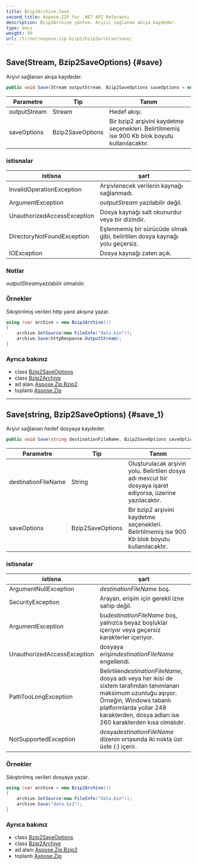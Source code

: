 ```yaml
---
title: Bzip2Archive.Save
second_title: Aspose.ZIP for .NET API Referansı
description: Bzip2Archive yöntem. Arşivi sağlanan akışa kaydeder.
type: docs
weight: 50
url: /tr/net/aspose.zip.bzip2/bzip2archive/save/
---
```

## Save(Stream, Bzip2SaveOptions) {#save}

Arşivi sağlanan akışa kaydeder.

```csharp
public void Save(Stream outputStream, Bzip2SaveOptions saveOptions = null)
```

| Parametre | Tip | Tanım |
| --- | --- | --- |
| outputStream | Stream | Hedef akışı. |
| saveOptions | Bzip2SaveOptions | Bir bzip2 arşivini kaydetme seçenekleri. Belirtilmemiş ise 900 Kb blok boyutu kullanılacaktır. |

### istisnalar

| istisna | şart |
| --- | --- |
| InvalidOperationException | Arşivlenecek verilerin kaynağı sağlanmadı. |
| ArgumentException | *outputStream* yazılabilir değil. |
| UnauthorizedAccessException | Dosya kaynağı salt okunurdur veya bir dizindir. |
| DirectoryNotFoundException | Eşlenmemiş bir sürücüde olmak gibi, belirtilen dosya kaynağı yolu geçersiz. |
| IOException | Dosya kaynağı zaten açık. |

### Notlar

*outputStream*yazılabilir olmalıdır.

### Örnekler

Sıkıştırılmış verileri http yanıt akışına yazar.

```csharp
using (var archive = new Bzip2Archive()) 
{
    archive.SetSource(new FileInfo("data.bin"));
    archive.Save(httpResponse.OutputStream);
}
```

### Ayrıca bakınız

* class [Bzip2SaveOptions](../../bzip2saveoptions/)
* class [Bzip2Archive](../)
* ad alanı [Aspose.Zip.Bzip2](../../bzip2archive/)
* toplantı [Aspose.Zip](../../../)

---

## Save(string, Bzip2SaveOptions) {#save_1}

Arşivi sağlanan hedef dosyaya kaydeder.

```csharp
public void Save(string destinationFileName, Bzip2SaveOptions saveOptions = null)
```

| Parametre | Tip | Tanım |
| --- | --- | --- |
| destinationFileName | String | Oluşturulacak arşivin yolu. Belirtilen dosya adı mevcut bir dosyaya işaret ediyorsa, üzerine yazılacaktır. |
| saveOptions | Bzip2SaveOptions | Bir bzip2 arşivini kaydetme seçenekleri. Belirtilmemiş ise 900 Kb blok boyutu kullanılacaktır. |

### istisnalar

| istisna | şart |
| --- | --- |
| ArgumentNullException | *destinationFileName* boş. |
| SecurityException | Arayan, erişim için gerekli izne sahip değil. |
| ArgumentException | bu*destinationFileName* boş, yalnızca beyaz boşluklar içeriyor veya geçersiz karakterler içeriyor. |
| UnauthorizedAccessException | dosyaya erişim*destinationFileName* engellendi. |
| PathTooLongException | Belirtilen*destinationFileName*, dosya adı veya her ikisi de sistem tarafından tanımlanan maksimum uzunluğu aşıyor. Örneğin, Windows tabanlı platformlarda yollar 248 karakterden, dosya adları ise 260 karakterden kısa olmalıdır. |
| NotSupportedException | dosya*destinationFileName* dizenin ortasında iki nokta üst üste (:) içerir. |

### Örnekler

Sıkıştırılmış verileri dosyaya yazar.

```csharp
using (var archive = new Bzip2Archive()) 
{
    archive.SetSource(new FileInfo("data.bin"));
    archive.Save("data.bz2");
}
```

### Ayrıca bakınız

* class [Bzip2SaveOptions](../../bzip2saveoptions/)
* class [Bzip2Archive](../)
* ad alanı [Aspose.Zip.Bzip2](../../bzip2archive/)
* toplantı [Aspose.Zip](../../../)


